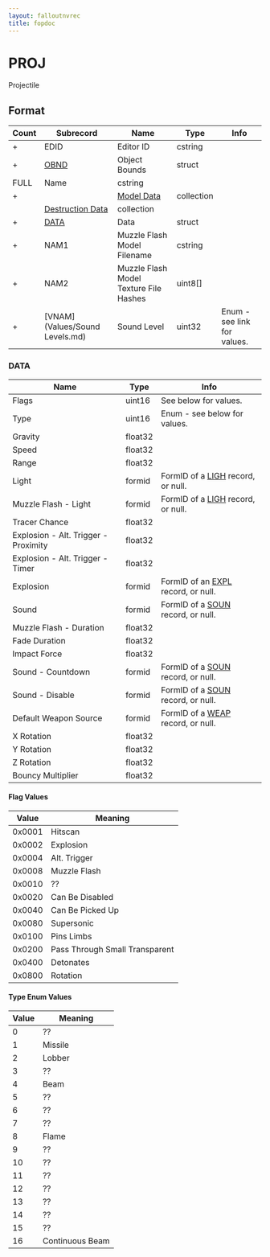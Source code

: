 ```yaml
---
layout: falloutnvrec
title: fopdoc
---
```

PROJ
====

Projectile

## Format

Count | Subrecord | Name | Type | Info
------|-------|------|------|-----
+ | EDID | Editor ID | cstring |
+ | [OBND](Subrecords/OBND.md) | Object Bounds | struct |
 | FULL | Name | cstring |
+ | | [Model Data](Subrecords/Model.md) | collection |
 | | [Destruction Data](Subrecords/Destruction.md) | collection |
+ | [DATA](#data) | Data | struct |
+ | NAM1 | Muzzle Flash Model Filename | cstring |
+ | NAM2 | Muzzle Flash Model Texture File Hashes | uint8[] |
+ | [VNAM](Values/Sound Levels.md) | Sound Level | uint32 | Enum - see link for values.

### DATA

Name | Type | Info
-----|------|-----
Flags | uint16 | See below for values.
Type | uint16 | Enum - see below for values.
Gravity | float32 |
Speed | float32 |
Range | float32 |
Light | formid | FormID of a [LIGH](LIGH.md) record, or null.
Muzzle Flash - Light | formid | FormID of a [LIGH](LIGH.md) record, or null.
Tracer Chance | float32 |
Explosion - Alt. Trigger - Proximity | float32 |
Explosion - Alt. Trigger - Timer | float32 |
Explosion | formid | FormID of an [EXPL](EXPL.md) record, or null.
Sound | formid | FormID of a [SOUN](SOUN.md) record, or null.
Muzzle Flash - Duration | float32 |
Fade Duration | float32 |
Impact Force | float32 |
Sound - Countdown | formid | FormID of a [SOUN](SOUN.md) record, or null.
Sound - Disable | formid | FormID of a [SOUN](SOUN.md) record, or null.
Default Weapon Source | formid | FormID of a [WEAP](WEAP.md) record, or null.
X Rotation | float32 |
Y Rotation | float32 |
Z Rotation | float32 |
Bouncy Multiplier | float32 |

#### Flag Values

Value | Meaning
------|--------
0x0001 | Hitscan
0x0002 | Explosion
0x0004 | Alt. Trigger
0x0008 | Muzzle Flash
0x0010 | ??
0x0020 | Can Be Disabled
0x0040 | Can Be Picked Up
0x0080 | Supersonic
0x0100 | Pins Limbs
0x0200 | Pass Through Small Transparent
0x0400 | Detonates
0x0800 | Rotation

#### Type Enum Values

Value | Meaning
------|--------
0 | ??
1 | Missile
2 | Lobber
3 | ??
4 | Beam
5 | ??
6 | ??
7 | ??
8 | Flame
9 | ??
10 | ??
11 | ??
12 | ??
13 | ??
14 | ??
15 | ??
16 | Continuous Beam


